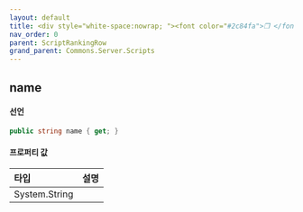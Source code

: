```yaml
---
layout: default
title: <div style="white-space:nowrap; "><font color="#2c84fa">❒ </font>name</div>
nav_order: 0
parent: ScriptRankingRow
grand_parent: Commons.Server.Scripts
---
```


## name

#### 선언
```cs
public string name { get; }
```

#### 프로퍼티 값

|타입|설명|
|:-|:-|
|System.String|